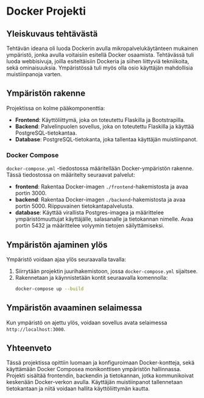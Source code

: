 # Docker Projekti

## Yleiskuvaus tehtävästä
Tehtävän ideana oli luoda Dockerin avulla mikropalvelukäytänteen mukainen ympäristö, jonka avulla voitaisiin esitellä Docker osaamista. Tehtävässä tuli luoda webbisivuja, joilla esiteltäisiin Dockeria ja siihen liittyviä tekniikoita, sekä ominaisuuksia. Ympäristössä tuli myös olla osio käyttäjän mahdollisia muistiinpanoja varten.

## Ympäristön rakenne
Projektissa on kolme pääkomponenttia:
- **Frontend**: Käyttöliittymä, joka on toteutettu Flaskilla ja Bootstrapilla.
- **Backend**: Palvelinpuolen sovellus, joka on toteutettu Flaskilla ja käyttää PostgreSQL-tietokantaa.
- **Database**: PostgreSQL-tietokanta, joka tallentaa käyttäjän muistiinpanot.

### Docker Compose
`docker-compose.yml` -tiedostossa määritellään Docker-ympäristön rakenne. Tässä tiedostossa on määritelty seuraavat palvelut:
- **frontend**: Rakentaa Docker-imagen `./frontend`-hakemistosta ja avaa portin 3000.
- **backend**: Rakentaa Docker-imagen `./backend`-hakemistosta ja avaa portin 5000. Riippuvainen tietokantapalvelusta.
- **database**: Käyttää virallista Postgres-imagea ja määrittelee ympäristömuuttujat käyttäjälle, salasanalle ja tietokannan nimelle. Avaa portin 5432 ja määrittelee volyymin tietojen säilyttämiseksi.

## Ympäristön ajaminen ylös
Ympäristö voidaan ajaa ylös seuraavalla tavalla:

1. Siirrytään projektin juurihakemistoon, jossa `docker-compose.yml` sijaitsee.
2. Rakennetaan ja käynnistetään kontit seuraavalla komennolla:
    ```sh
    docker-compose up --build
    ```

## Ympäristön avaaminen selaimessa
Kun ympäristö on ajettu ylös, voidaan sovellus avata selaimessa `http://localhost:3000`.

## Yhteenveto
Tässä projektissa opittiin luomaan ja konfiguroimaan Docker-kontteja, sekä käyttämään Docker Composea monikonttisen ympäristön hallinnassa. Projekti sisältää frontendin, backendin ja tietokannan, jotka kommunikoivat keskenään Docker-verkon avulla. Käyttäjän muistiinpanot tallennetaan tietokantaan ja niitä voidaan hallita käyttöliittymän kautta.